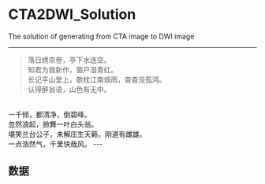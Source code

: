 # CTA2DWI_Solution
The solution of generating from CTA image to DWI image

---
> 落日绣帘卷，亭下水连空。</br>
知君为我新作，窗户湿青红。</br>
长记平山堂上，欹枕江南烟雨，杳杳没孤鸿。</br>
认得醉翁语，山色有无中。</br>
</br>
一千倾，都清净，倒碧峰。</br>
忽然浪起，掀舞一叶白头翁。</br>
堪笑兰台公子，未解庄生天籁，刚道有雌雄。</br>
一点浩然气，千里快哉风。</bre>
---

## 数据

## 



